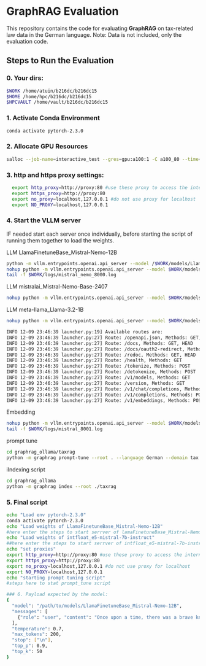 # GraphRAG Evaluation

This repository contains the code for evaluating **GraphRAG** on tax-related law data in the German language. Note: Data is not included, only the evaluation code.

## Steps to Run the Evaluation

### 0. Your dirs:
```bash
$WORK /home/atuin/b216dc/b216dc15
$HOME /home/hpc/b216dc/b216dc15
$HPCVAULT /home/vault/b216dc/b216dc15
```

### 1. Activate Conda Environment
```bash
conda activate pytorch-2.3.0
```
### 2. Allocate GPU Resources

```bash
salloc --job-name=interactive_test --gres=gpu:a100:1 -C a100_80 --time=00:30:00 --ntasks=1 --cpus-per-task=4 --partition=a100
```

### 3. http and https proxy settings:
```bash
  export http_proxy=http://proxy:80 #use these proxy to access the internet
  export https_proxy=http://proxy:80
  export no_proxy=localhost,127.0.0.1 #do not use proxy for localhost
  export NO_PROXY=localhost,127.0.0.1
```

### 4. Start the VLLM server

IF needed start each server once individually, before starting the script of running them together to load the weights.

LLM LlamaFinetuneBase_Mistral-Nemo-12B
```bash
python -m vllm.entrypoints.openai.api_server --model /$WORK/models/LlamaFinetuneBase_Mistral-Nemo-12B --port 8000 --gpu_memory_utilization=0.7
nohup python -m vllm.entrypoints.openai.api_server --model $WORK/models/LlamaFinetuneBase_Mistral-Nemo-12B --port 8000 --dtype half --gpu_memory_utilization=0.8 --max_model_len=128000 --chat-template $HOME/scripts/tool_chat_template_mistral.jinja > $WORK/logs/mistral_nemo_8000.log 2>&1 &
tail -f $WORK/logs/mistral_nemo_8000.log
```
LLM mistralai_Mistral-Nemo-Base-2407
```bash
nohup python -m vllm.entrypoints.openai.api_server --model $WORK/models/mistralai_Mistral-Nemo-Base-2407 --port 8000 --gpu_memory_utilization=0.8 --guided-decoding-backend=lm-format-enforcer --chat-template $HOME/scripts/tool_chat_template_mistral.jinja > $WORK/logs/mistral_nemo_base_8000.log 2>&1 &

```
LLM meta-llama_Llama-3.2-1B
```bash
nohup python -m vllm.entrypoints.openai.api_server --model $WORK/models/meta-llama_Llama-3.2-1B --port=8000 --gpu_memory_utilization=0.8 > $WORK/logs/llama_1b_8000.log 2>&1 &
```
```bash
INFO 12-09 23:46:39 launcher.py:19] Available routes are:
INFO 12-09 23:46:39 launcher.py:27] Route: /openapi.json, Methods: GET, HEAD
INFO 12-09 23:46:39 launcher.py:27] Route: /docs, Methods: GET, HEAD
INFO 12-09 23:46:39 launcher.py:27] Route: /docs/oauth2-redirect, Methods: GET, HEAD
INFO 12-09 23:46:39 launcher.py:27] Route: /redoc, Methods: GET, HEAD
INFO 12-09 23:46:39 launcher.py:27] Route: /health, Methods: GET
INFO 12-09 23:46:39 launcher.py:27] Route: /tokenize, Methods: POST
INFO 12-09 23:46:39 launcher.py:27] Route: /detokenize, Methods: POST
INFO 12-09 23:46:39 launcher.py:27] Route: /v1/models, Methods: GET
INFO 12-09 23:46:39 launcher.py:27] Route: /version, Methods: GET
INFO 12-09 23:46:39 launcher.py:27] Route: /v1/chat/completions, Methods: POST
INFO 12-09 23:46:39 launcher.py:27] Route: /v1/completions, Methods: POST
INFO 12-09 23:46:39 launcher.py:27] Route: /v1/embeddings, Methods: POST
```

Embedding
```bash
nohup python -m vllm.entrypoints.openai.api_server --model $WORK/models/intfloat_e5-mistral-7b-instruct --port 8001 --gpu_memory_utilization=0.3 --max-num-seqs 64 > $WORK/logs/mistral_8001.log 2>&1 &
tail -f $WORK/logs/mistral_8001.log
```
prompt tune
```bash
cd graphrag_ollama/taxrag
python -m graphrag prompt-tune --root . --language German --domain tax 
```

iIndexing script
```bash
cd graphrag_ollama
python -m graphrag index --root ./taxrag
```

### 5. Final script

```bash
echo "Load env pytorch-2.3.0"
conda activate pytorch-2.3.0
echo "Load weights of LlamaFinetuneBase_Mistral-Nemo-12B"
#here enter the steps to start serrver of lamaFinetuneBase_Mistral-Nemo-12B model, until the message "INFO:     Uvicorn running on http://0.0.0.0:8000" is received, then shut it down
echo "Load weights of intfloat_e5-mistral-7b-instruct"
##here enter the steps to start serrver of intfloat_e5-mistral-7b-instruct model, until the message "INFO:     Uvicorn running on http://0.0.0.0:8001" is received, then shut it down
echo "set proxies"
export http_proxy=http://proxy:80 #use these proxy to access the internet
export https_proxy=http://proxy:80
export no_proxy=localhost,127.0.0.1 #do not use proxy for localhost
export NO_PROXY=localhost,127.0.0.1
echo "starting prompt tuning script"
#steps here to stat prompt_tune script

### 6. Payload expected by the model:
{
  "model": "/path/to/models/LlamaFinetuneBase_Mistral-Nemo-12B",
  "messages": [
    {"role": "user", "content": "Once upon a time, there was a brave knight."}
  ],
  "temperature": 0.7,
  "max_tokens": 200,
  "stop": ["\n"],
  "top_p": 0.9,
  "top_k": 50
}
